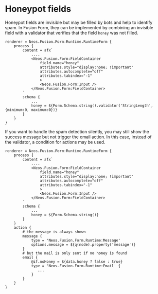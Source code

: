 # Honeypot fields

Honeypot fields are invisible but may be filled by bots and help to identify spam.
In Fusion Form, they can be implemented by combining an invisible field with a validator 
that verifies that the field `honey` was not filled.

```
renderer = Neos.Fusion.Form:Runtime.RuntimeForm {
    process {
        content = afx`
            .... 
            <Neos.Fusion.Form:FieldContainer 
                field.name="honey"  
                attributes.style="display:none; !important"
                attributes.autocomplete="off"
                attributes.tabindex="-1"
                >
                <Neos.Fusion.Form:Input />
            </Neos.Fusion.Form:FieldContainer>
        `
        schema {
            ...
            honey = ${Form.Schema.string().validator('StringLength', {minimum:0, maximum:0})}
        }
    }
}
```

If you want to handle the spam detection silently, you may still show the success message 
but not trigger the email action. In this case, instead of the validator, a condition for actions may be used.

```
renderer = Neos.Fusion.Form:Runtime.RuntimeForm {
    process {
        content = afx`
            .... 
            <Neos.Fusion.Form:FieldContainer 
                field.name="honey"  
                attributes.style="display:none; !important"
                attributes.autocomplete="off"
                attributes.tabindex="-1"
                >
                <Neos.Fusion.Form:Input />
            </Neos.Fusion.Form:FieldContainer>
        `
        schema {
            ...
            honey = ${Form.Schema.string()}
        }
    }
    action {
        # the message is always shown
        message {
            type = 'Neos.Fusion.Form.Runtime:Message'
            options.message = ${q(node).property('message')}
        }
        # but the mail is only sent if no honey is found
        email {
            @if.noHoney = ${data.honey ? false : true}
            type = 'Neos.Fusion.Form.Runtime:Email' {    
               ...
            }   
        }    
    }    
}
```
